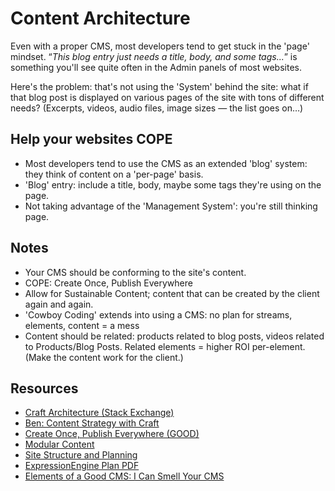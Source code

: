 # Content Architecture

Even with a proper CMS, most developers tend to get stuck in the 'page' mindset.
&ldquo;*This blog entry just needs a title, body, and some tags...*&rdquo; is
something you'll see quite often in the Admin panels of most websites.

Here's the problem: that's not using the 'System' behind the site: what if that
blog post is displayed on various pages of the site with tons of different
needs? (Excerpts, videos, audio files, image sizes — the list goes on&hellip;)

## Help your websites COPE

- Most developers tend to use the CMS as an extended 'blog' system: they
	think of content on a 'per-page' basis.
- 'Blog' entry: include a title, body, maybe some tags they're using on
	the page.
- Not taking advantage of the 'Management System': you're still thinking
	page.

## Notes

- Your CMS should be conforming to the site's content.
- COPE: Create Once, Publish Everywhere
- Allow for Sustainable Content; content that can be created by the client again and again.
- 'Cowboy Coding' extends into using a CMS: no plan for streams, elements, content = a mess
- Content should be related: products related to blog posts, videos related to Products/Blog Posts. Related elements = higher ROI per-element. (Make the content work for the client.)

## Resources
- [Craft Architecture (Stack Exchange)](http://craftcms.stackexchange.com/questions/4460/content-modeling-for-site-architecture-recommendations)
- [Ben: Content Strategy with Craft](https://straightupcraft.com/presentations/intro-content-strategy-peers-2015)
- [Create Once, Publish Everywhere (GOOD)](http://www.slideshare.net/richprowse/create-once-publish-every?ref=http://www.contentbear.co.uk/2014/07/17/create-once-publish-everywhere/)
- [Modular Content](https://www.newfangled.com/the-way-you-design-web-content-is-about-to-change/)
- [Site Structure and Planning](http://cognition.happycog.com/article/divide-and-conquer)
- [ExpressionEngine Plan PDF](http://newism.com.au/downloads/EECI2010-USA/assets/index.php#/final-paper-plan)
- [Elements of a Good CMS: I Can Smell Your CMS](https://speakerdeck.com/philhawksworth/i-can-smell-your-cms)